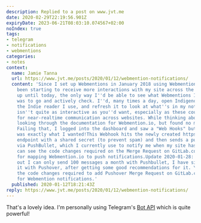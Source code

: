 ```yaml
---
description: Replied to a post on www.jvt.me
date: 2020-02-29T22:19:56.901Z
expiryDate: 2023-06-21T08:03:10.074567+02:00
noIndex: true
tags:
- telegram
- notifications
- webmentions
categories:
- notes
context:
  name: Jamie Tanna
  url: https://www.jvt.me/posts/2020/01/12/webmention-notifications/
  content: 'Since I set up Webmentions in January 2018 using Webmention.io, I''ve
    been starting to receive more interactions with my site across the social web.However,
    up until today, the only way I''d be able to see what Webmentions I''d received
    was to go and actively check. I''d, many times a day, open Indigenous for Android,
    the Indie reader I use, and refresh it to look at what''s in my notifications.This
    isn''t quite as interactive as you''d want, especially as these could be used
    for near-realtime communication across websites. While thinking about it, I started
    looking through the documentation for Webmention.io, but found no mention of it.
    Failing that, I logged into the dashboard and saw a "Web Hooks" button, which
    was exactly what I wanted!This Webhook hits the newly created https://www-api.jvt.me/notifications/webmention
    endpoint with a shared secret (to prevent spam) and then sends a push notification
    via PushBullet, which I currently use to notify me when my site has deployed.You
    can see the code changes required on the Merge Request on GitLab.com: Add webhook
    for mapping Webmention.io to push notifications.Update 2020-01-28: Since finding
    out I can only send 100 messages a month with Pushbullet, I have since replaced
    it with Pushover, after getting some good recommendations for it. You can see
    the code changes required to add Pushover Merge Request on GitLab.com: Use Pushover
    for Webmention notifications.'
  published: 2020-01-12T18:21:43Z
reply: https://www.jvt.me/posts/2020/01/12/webmention-notifications/
---
```


That's a lovely idea. I'm personally using Telegram's [Bot API](https://telegram.org/blog/bot-revolution) which is quite powerful!
